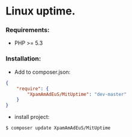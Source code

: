 # Linux uptime.


### Requirements:

- PHP >= 5.3


### Installation:

- Add to composer.json:

```json
{
    "require": {
        "XpamAmAdEuS/MitUptime": "dev-master"
    }
}
```
- install project:

```bash
$ composer update XpamAmAdEuS/MitUptime
```
